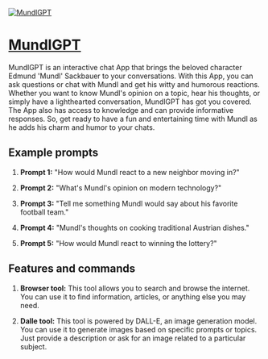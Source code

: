 [![MundlGPT](https://files.oaiusercontent.com/file-3d0ijfNd8jk9095ffoc1yoyW?se=2123-10-17T22%3A37%3A50Z&sp=r&sv=2021-08-06&sr=b&rscc=max-age%3D31536000%2C%20immutable&rscd=attachment%3B%20filename%3D1d9b330f-540e-4e72-9e93-9c15d526a1ad.png&sig=yCkJTej/68vxxOHNxgOUIf2xCSoTpcbeZdnkYz/bE%2BA%3D)](https://chat.openai.com/g/g-BMgsnJmpU-mundlgpt)

# [MundlGPT](https://chat.openai.com/g/g-BMgsnJmpU-mundlgpt)

MundlGPT is an interactive chat App that brings the beloved character Edmund 'Mundl' Sackbauer to your conversations. With this App, you can ask questions or chat with Mundl and get his witty and humorous reactions. Whether you want to know Mundl's opinion on a topic, hear his thoughts, or simply have a lighthearted conversation, MundlGPT has got you covered. The App also has access to knowledge and can provide informative responses. So, get ready to have a fun and entertaining time with Mundl as he adds his charm and humor to your chats.

## Example prompts

1. **Prompt 1:** "How would Mundl react to a new neighbor moving in?"

2. **Prompt 2:** "What's Mundl's opinion on modern technology?"

3. **Prompt 3:** "Tell me something Mundl would say about his favorite football team."

4. **Prompt 4:** "Mundl's thoughts on cooking traditional Austrian dishes."

5. **Prompt 5:** "How would Mundl react to winning the lottery?"

## Features and commands

1. **Browser tool:** This tool allows you to search and browse the internet. You can use it to find information, articles, or anything else you may need.

2. **Dalle tool:** This tool is powered by DALL-E, an image generation model. You can use it to generate images based on specific prompts or topics. Just provide a description or ask for an image related to a particular subject.